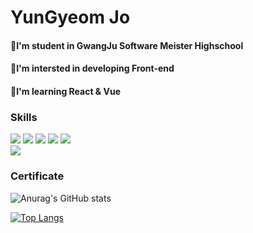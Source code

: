 
# YunGyeom Jo

#### 🏫I'm student in GwangJu Software Meister Highschool

#### 🎒I'm intersted in developing Front-end

#### 📘I'm learning React & Vue


### Skills
<img src="https://img.shields.io/badge/HTML-e34f26?style=flat-square&logo=HTML5&logoColor=white"/> <img src="https://img.shields.io/badge/CSS-1572b6?style=flat-square&logo=CSS3&logoColor=white"/> <img src="https://img.shields.io/badge/JavaScript-F7DF1E?style=flat-square&logo=JavaScript&logoColor=white"/> <img src="https://img.shields.io/badge/C-a8b9cc?style=flat-square&logo=C&logoColor=white"/> <img src="https://img.shields.io/badge/Java-007396?style=flat-square&logo=Java&logoColor=white"/>
<br>
<img src="https://img.shields.io/badge/React-61DAFB?style=flat-square&logo=React&logoColor=white"/>

### Certificate
![Anurag's GitHub stats](https://github-readme-stats.vercel.app/api?username=JYG0326&show_icons=true&theme=tokyonight)

[![Top Langs](https://github-readme-stats.vercel.app/api/top-langs/?username=JYG0326&layout=compact&theme=tokyonight)](https://github.com/JYG0326/github-readme-stats)
